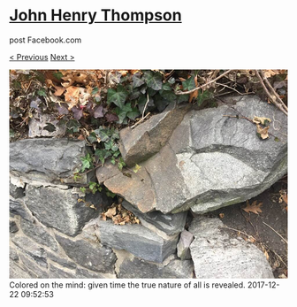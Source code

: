 # [John Henry Thompson](../README.md)
post Facebook.com

[< Previous](2017-12-22-1.md) [Next >](2017-12-20-1.md)

[![](../media/2017-12-22/Timeline-Photos-Colored-on-the-mind-given-time-the-true-nature-o.jpg)](../README.md)
Colored on the mind: given time the true nature of all is revealed.
2017-12-22 09:52:53